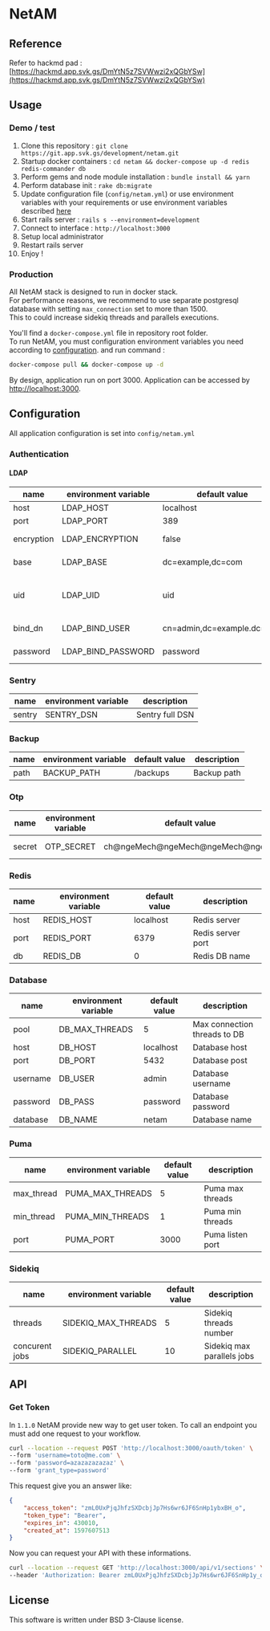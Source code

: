 # NetAM

## Reference

Refer to hackmd pad : [https://hackmd.app.svk.gs/DmYtN5z7SVWwzi2xQGbYSw](https://hackmd.app.svk.gs/DmYtN5z7SVWwzi2xQGbYSw)

## Usage

### Demo / test

1. Clone this repository : `git clone https://git.app.svk.gs/development/netam.git`
2. Startup docker containers : `cd netam && docker-compose up -d redis redis-commander db`
3. Perform gems and node module installation : `bundle install && yarn`
4. Perform database init : `rake db:migrate`
5. Update configuration file (`config/netam.yml`) or use environment variables with your requirements or use environment variables described [here](#configuration)
6. Start rails server : `rails s --environment=development`
7. Connect to interface : `http://localhost:3000`
8. Setup local administrator
9. Restart rails server
10. Enjoy ! 

### Production

All NetAM stack is designed to run in docker stack.  
For performance reasons, we recommend to use separate postgresql database with setting `max_connection` set to more than 1500.  
This to could increase sidekiq threads and parallels executions.

You'll find a `docker-compose.yml` file in repository root folder.  
To run NetAM, you must configuration environment variables you need according to [configuration](#configuration).
and run command :

```bash
docker-compose pull && docker-compose up -d
```

By design, application run on port 3000. Application can be accessed by [http://localhost:3000](http://localhost:3000).

## Configuration

All application configuration is set into `config/netam.yml`

### Authentication

#### LDAP

| name       | environment variable  | default value              | description                    |
| ---------- | --------------------- | -------------------------- | ------------------------------ |
| host       | LDAP_HOST             | localhost                  | LDAP host                      |
| port       | LDAP_PORT             | 389                        | LDAP port                      |
| encryption | LDAP_ENCRYPTION       | false                      | LDAPS encryption               |
| base       | LDAP_BASE             | dc=example,dc=com          | LDAP base DN                   |
| uid        | LDAP_UID              | uid                        | LDAP attribute to map username |
| bind_dn    | LDAP_BIND_USER        | cn=admin,dc=example.dc=com | LDAP user to bind              |
| password   | LDAP_BIND_PASSWORD    | password                   | LDAP bind password             |

### Sentry

| name   | environment variable | description     |
| ------ | -------------------- | --------------- | 
| sentry | SENTRY_DSN           | Sentry full DSN |

### Backup

| name   | environment variable | default value  | description     |
| ------ | -------------------- | -------------- | --------------- | 
| path   | BACKUP_PATH          | /backups       | Backup path     |

### Otp

| name   | environment variable | default value                    | description     |
| ------ | -------------------- | -------------------------------- | --------------- | 
| secret | OTP_SECRET           | ch@ngeMech@ngeMech@ngeMech@ngeMe | OTP Secret salt |

### Redis

| name | environment variable | default value | description       |
| ---- | -------------------- | ------------- | ----------------- |
| host | REDIS_HOST           | localhost     | Redis server      |
| port | REDIS_PORT           | 6379          | Redis server port |
| db   | REDIS_DB             | 0             | Redis DB name     |

### Database

| name     | environment variable | default value | description                  |
| -------- | -------------------- | ------------- | ---------------------------- |
| pool     | DB_MAX_THREADS       | 5             | Max connection threads to DB |
| host     | DB_HOST              | localhost     | Database host                |
| port     | DB_PORT              | 5432          | Database post                |
| username | DB_USER              | admin         | Database username            |
| password | DB_PASS              | password      | Database password            |
| database | DB_NAME              | netam         | Database name                |

### Puma

| name       | environment variable | default value | description                  |
| ---------- | -------------------- | ------------- | ---------------------------- |
| max_thread | PUMA_MAX_THREADS     | 5             | Puma max threads             |
| min_thread | PUMA_MIN_THREADS     | 1             | Puma min threads             |
| port       | PUMA_PORT            | 3000          | Puma listen port             |

### Sidekiq

| name           | environment variable | default value | description                |
| -------------- | -------------------- | ------------- | -------------------------- |
| threads        | SIDEKIQ_MAX_THREADS  | 5             | Sidekiq threads number     |
| concurent jobs | SIDEKIQ_PARALLEL     | 10            | Sidekiq max parallels jobs |

## API

### Get Token

In `1.1.0` NetAM provide new way to get user token. To call an endpoint you must add one request to your workflow.
```bash
curl --location --request POST 'http://localhost:3000/oauth/token' \
--form 'username=toto@me.com' \
--form 'password=azazazazazaz' \
--form 'grant_type=password'
```

This request give you an answer like:
```json
{
    "access_token": "zmL0UxPjqJhfzSXDcbjJp7Hs6wr6JF6SnHp1ybxBH_o",
    "token_type": "Bearer",
    "expires_in": 430010,
    "created_at": 1597607513
}
```

Now you can request your API with these informations.
```bash
curl --location --request GET 'http://localhost:3000/api/v1/sections' \
--header 'Authorization: Bearer zmL0UxPjqJhfzSXDcbjJp7Hs6wr6JF6SnHp1y_o'
```

## License

This software is written under BSD 3-Clause license.
